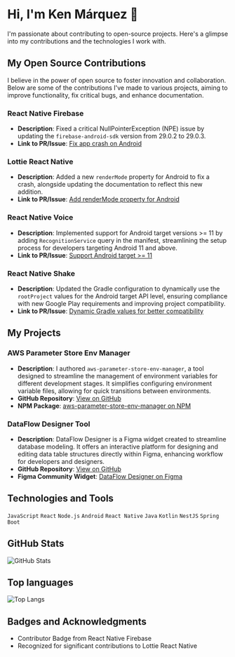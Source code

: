 # Hi, I'm Ken Márquez 👋

I'm passionate about contributing to open-source projects. Here's a glimpse into my contributions and the technologies I work with.

## My Open Source Contributions

I believe in the power of open source to foster innovation and collaboration. Below are some of the contributions I've made to various projects, aiming to improve functionality, fix critical bugs, and enhance documentation.

### React Native Firebase
- **Description**: Fixed a critical NullPointerException (NPE) issue by updating the `firebase-android-sdk` version from 29.0.2 to 29.0.3.
- **Link to PR/Issue**: [Fix app crash on Android](https://github.com/invertase/react-native-firebase/pull/5946)

### Lottie React Native
- **Description**: Added a new `renderMode` property for Android to fix a crash, alongside updating the documentation to reflect this new addition.
- **Link to PR/Issue**: [Add renderMode property for Android](https://github.com/lottie-react-native/lottie-react-native/pull/654)

### React Native Voice
- **Description**: Implemented support for Android target versions >= 11 by adding `RecognitionService` query in the manifest, streamlining the setup process for developers targeting Android 11 and above.
- **Link to PR/Issue**: [Support Android target >= 11](https://github.com/react-native-voice/voice/pull/364)

### React Native Shake
- **Description**: Updated the Gradle configuration to dynamically use the `rootProject` values for the Android target API level, ensuring compliance with new Google Play requirements and improving project compatibility.
- **Link to PR/Issue**: [Dynamic Gradle values for better compatibility](https://github.com/Doko-Demo-Doa/react-native-shake/pull/23)
  
## My Projects

### AWS Parameter Store Env Manager

- **Description**: I authored `aws-parameter-store-env-manager`, a tool designed to streamline the management of environment variables for different development stages. It simplifies configuring environment variable files, allowing for quick transitions between environments.
- **GitHub Repository**: [View on GitHub](https://github.com/Mariachi-IO/aws-parameter-store-env-manager)
- **NPM Package**: [aws-parameter-store-env-manager on NPM](https://www.npmjs.com/package/aws-parameter-store-env-manager)
  
### DataFlow Designer Tool
- **Description**: DataFlow Designer is a Figma widget created to streamline database modeling. It offers an interactive platform for designing and editing data table structures directly within Figma, enhancing workflow for developers and designers.
- **GitHub Repository**: [View on GitHub](https://github.com/kenMarquez/DataFlow-Designer-Tool)
- **Figma Community Widget**: [DataFlow Designer on Figma](https://www.figma.com/community/widget/1306067997041268479)

## Technologies and Tools

`JavaScript` `React` `Node.js` `Android` `React Native` `Java` `Kotlin` `NestJS` `Spring Boot`

## GitHub Stats

![GitHub Stats](https://github-readme-stats.vercel.app/api?username=kenMarquez&show_icons=true&theme=radical)

## Top languages

![Top Langs](https://github-readme-stats.vercel.app/api/top-langs/?username=kenMarquez&layout=compact&hide=HTML)

## Badges and Acknowledgments

- Contributor Badge from React Native Firebase
- Recognized for significant contributions to Lottie React Native


